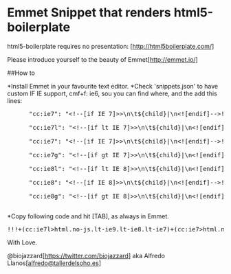 Emmet Snippet that renders html5-boilerplate 
==============

html5-boilerplate requires no presentation: [http://html5boilerplate.com/]

Please introduce yourself to the beauty of Emmet[http://emmet.io/]

##How to

*Install Emmet in your favourite text editor.
*Check 'snippets.json' to have custom IF IE support,
cmf+f: ie6, sou you can find where, and the add this lines:

<pre>
      "cc:ie7": "&lt;!--[if IE 7]&gt;>\n\t${child}|\n&lt;![endif]--&gt;!",<br>
      "cc:ie7l": "&lt;!--[if lt IE 7]&gt;>\n\t${child}|\n&lt;![endif]--&gt;!",<br>
      "cc:ie7": "&lt;!--[if IE 7]&gt;>\n\t${child}|\n&lt;![endif]--&gt;!",<br>
      "cc:ie7g": "&lt;!--[if gt IE 7]&gt;>\n\t${child}|\n&lt;![endif]--&gt;!",<br>
      "cc:ie8l": "&lt;!--[if lt IE 8]&gt;>\n\t${child}|\n&lt;![endif]--&gt;!",<br>
      "cc:ie8": "&lt;!--[if IE 8]&gt;>\n\t${child}|\n&lt;![endif]--&gt;!",<br>
      "cc:ie8g": "&lt;!--[if gt IE 8]&gt;>\n\t${child}|\n&lt;![endif]--&gt;!",<br>
</pre>
*Copy following code and hit [TAB], as always in Emmet.

<pre>
!!!+(cc:ie7l>html.no-js.lt-ie9.lt-ie8.lt-ie7)+(cc:ie7>html.no-js.lt-ie9.lt-ie8)+(cc:ie8>html.no-js.lt-ie9)+(cc:ie8>html.no-js)>html>(head>meta[charset=UTF-8]+meta:compat[content='IE=edge,chrome=1']+title{${1:h5bp}}+meta[description='']+meta:vp+c{Place favicon.ico and apple-touch-icon.png in the root directory}+link:css[href='css/normalize.css']+link:css[href='css/main.css']+script[src='js/vendor/modernizr-2.6.2.min.js'])+body>(cc:ie7l>p.chromeframe>({You are using an}>strong{outdated}+{browser. Please}>(a:link[href='http://browsehappy.com/']>{upgrade your browser})+{ or }>a:link[href='http://www.google.com/chromeframe/?redirect=true']>{activate Google Chrome Frame}+{ to improve your experience.}))+c{Add your site or application content here}+p>{Hello world! This is HTML5 Boilerplate.}+script[src="//ajax.googleapis.com/ajax/libs/jquery/1.9.1/jquery.min.js"]+script[src="js/plugins.js"]+script[src="js/main.js"]+c{Google Analytics: change UA-XXXXX-X to be your site's ID}+script{var _gaq=[['_setAccount','UA-XXXXX-X'],['_trackPageview']];(function(d,t){var g=d.createElement(t),s=d.getElementsByTagName(t)[0];g.src='//www.google-analytics.com/ga.js';s.parentNode.insertBefore(g,s)}(document,'script'));}
</pre>

With Love.

@biojazzard[https://twitter.com/biojazzard] aka Alfredo Llanos[alfredo@tallerdelsoho.es]